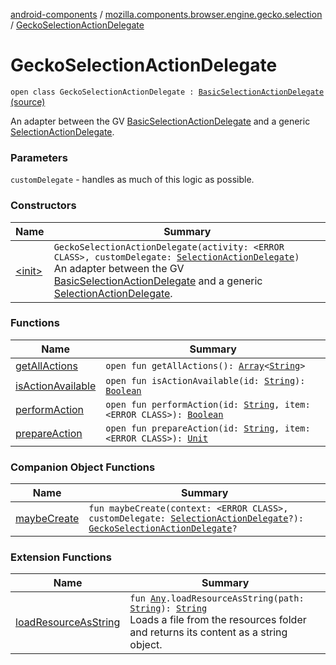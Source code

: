 [android-components](../../index.md) / [mozilla.components.browser.engine.gecko.selection](../index.md) / [GeckoSelectionActionDelegate](./index.md)

# GeckoSelectionActionDelegate

`open class GeckoSelectionActionDelegate : `[`BasicSelectionActionDelegate`](https://mozilla.github.io/geckoview/javadoc/mozilla-central/org/mozilla/geckoview/BasicSelectionActionDelegate.html) [(source)](https://github.com/mozilla-mobile/android-components/blob/master/components/browser/engine-gecko-beta/src/main/java/mozilla/components/browser/engine/gecko/selection/GeckoSelectionActionDelegate.kt#L19)

An adapter between the GV [BasicSelectionActionDelegate](https://mozilla.github.io/geckoview/javadoc/mozilla-central/org/mozilla/geckoview/BasicSelectionActionDelegate.html) and a generic [SelectionActionDelegate](../../mozilla.components.concept.engine.selection/-selection-action-delegate/index.md).

### Parameters

`customDelegate` - handles as much of this logic as possible.

### Constructors

| Name | Summary |
|---|---|
| [&lt;init&gt;](-init-.md) | `GeckoSelectionActionDelegate(activity: <ERROR CLASS>, customDelegate: `[`SelectionActionDelegate`](../../mozilla.components.concept.engine.selection/-selection-action-delegate/index.md)`)`<br>An adapter between the GV [BasicSelectionActionDelegate](https://mozilla.github.io/geckoview/javadoc/mozilla-central/org/mozilla/geckoview/BasicSelectionActionDelegate.html) and a generic [SelectionActionDelegate](../../mozilla.components.concept.engine.selection/-selection-action-delegate/index.md). |

### Functions

| Name | Summary |
|---|---|
| [getAllActions](get-all-actions.md) | `open fun getAllActions(): `[`Array`](https://kotlinlang.org/api/latest/jvm/stdlib/kotlin/-array/index.html)`<`[`String`](https://kotlinlang.org/api/latest/jvm/stdlib/kotlin/-string/index.html)`>` |
| [isActionAvailable](is-action-available.md) | `open fun isActionAvailable(id: `[`String`](https://kotlinlang.org/api/latest/jvm/stdlib/kotlin/-string/index.html)`): `[`Boolean`](https://kotlinlang.org/api/latest/jvm/stdlib/kotlin/-boolean/index.html) |
| [performAction](perform-action.md) | `open fun performAction(id: `[`String`](https://kotlinlang.org/api/latest/jvm/stdlib/kotlin/-string/index.html)`, item: <ERROR CLASS>): `[`Boolean`](https://kotlinlang.org/api/latest/jvm/stdlib/kotlin/-boolean/index.html) |
| [prepareAction](prepare-action.md) | `open fun prepareAction(id: `[`String`](https://kotlinlang.org/api/latest/jvm/stdlib/kotlin/-string/index.html)`, item: <ERROR CLASS>): `[`Unit`](https://kotlinlang.org/api/latest/jvm/stdlib/kotlin/-unit/index.html) |

### Companion Object Functions

| Name | Summary |
|---|---|
| [maybeCreate](maybe-create.md) | `fun maybeCreate(context: <ERROR CLASS>, customDelegate: `[`SelectionActionDelegate`](../../mozilla.components.concept.engine.selection/-selection-action-delegate/index.md)`?): `[`GeckoSelectionActionDelegate`](./index.md)`?` |

### Extension Functions

| Name | Summary |
|---|---|
| [loadResourceAsString](../../mozilla.components.support.test.file/kotlin.-any/load-resource-as-string.md) | `fun `[`Any`](https://kotlinlang.org/api/latest/jvm/stdlib/kotlin/-any/index.html)`.loadResourceAsString(path: `[`String`](https://kotlinlang.org/api/latest/jvm/stdlib/kotlin/-string/index.html)`): `[`String`](https://kotlinlang.org/api/latest/jvm/stdlib/kotlin/-string/index.html)<br>Loads a file from the resources folder and returns its content as a string object. |
